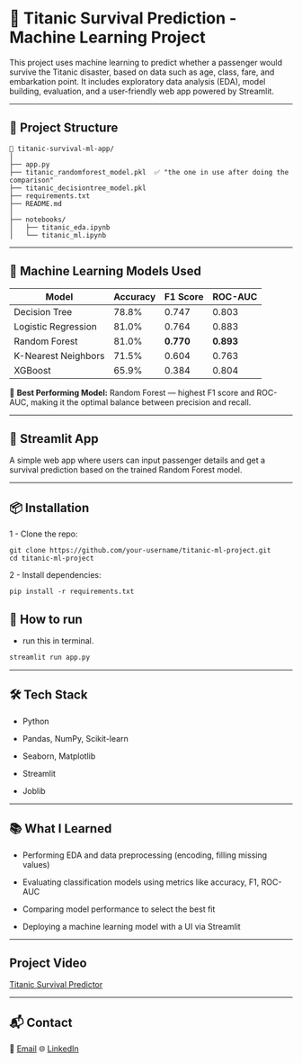 # 🚢 Titanic Survival Prediction - Machine Learning Project

This project uses machine learning to predict whether a passenger would survive the Titanic disaster, based on data such as age, class, fare, and embarkation point. It includes exploratory data analysis (EDA), model building, evaluation, and a user-friendly web app powered by Streamlit.

---

## 📂 Project Structure

```
📁 titanic-survival-ml-app/
│
├── app.py
├── titanic_randomforest_model.pkl  ✅ "the one in use after doing the comparison"
├── titanic_decisiontree_model.pkl
├── requirements.txt
├── README.md
│
├── notebooks/
│   ├── titanic_eda.ipynb
│   └── titanic_ml.ipynb
```

---

## 🧠 Machine Learning Models Used

| Model                | Accuracy | F1 Score | ROC-AUC |
|---------------------|----------|----------|---------|
| Decision Tree        | 78.8%    | 0.747    | 0.803   |
| Logistic Regression  | 81.0%    | 0.764    | 0.883   |
| Random Forest        | 81.0%    | **0.770** | **0.893** |
| K-Nearest Neighbors  | 71.5%    | 0.604    | 0.763   |
| XGBoost              | 65.9%    | 0.384    | 0.804   |

📌 **Best Performing Model:** Random Forest — highest F1 score and ROC-AUC, making it the optimal balance between precision and recall.

---

## 🚀 Streamlit App

A simple web app where users can input passenger details and get a survival prediction based on the trained Random Forest model.

---

## 📦 Installation
1 - Clone the repo:
```
git clone https://github.com/your-username/titanic-ml-project.git
cd titanic-ml-project
```
2 - Install dependencies:
```
pip install -r requirements.txt
```

## 🚀 How to run
- run this in terminal.
```bash
streamlit run app.py
```

---

## 🛠️ Tech Stack
- Python

- Pandas, NumPy, Scikit-learn

- Seaborn, Matplotlib

- Streamlit

- Joblib

---

## 📚 What I Learned
- Performing EDA and data preprocessing (encoding, filling missing values)

- Evaluating classification models using metrics like accuracy, F1, ROC-AUC

- Comparing model performance to select the best fit

- Deploying a machine learning model with a UI via Streamlit

---

## Project Video
[Titanic Survival Predictor](https://github.com/user-attachments/assets/52f8e3af-61eb-4c0d-9324-09f6a832b997)

---

## 📬 Contact
📧 [Email](mailto:karimhassanbinich@gmail.com)
🌐 [LinkedIn](https://www.linkedin.com/in/karim-hassan-30b389315/)
